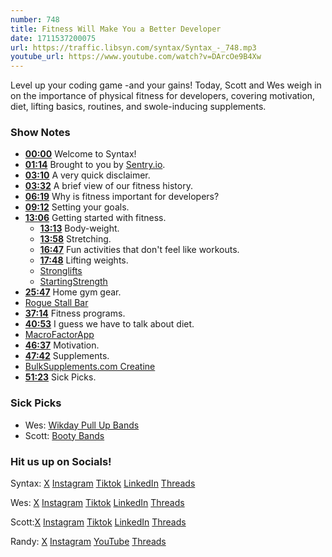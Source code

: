 ```yaml
---
number: 748
title: Fitness Will Make You a Better Developer
date: 1711537200075
url: https://traffic.libsyn.com/syntax/Syntax_-_748.mp3
youtube_url: https://www.youtube.com/watch?v=DArcOe9B4Xw
---
```


Level up your coding game -and your gains! Today, Scott and Wes weigh in on the importance of physical fitness for developers, covering motivation, diet, lifting basics, routines, and swole-inducing supplements.

### Show Notes

* **[00:00](#t=00:00)** Welcome to Syntax!
* **[01:14](#t=01:14)** Brought to you by [Sentry.io](www.sentry.io/syntax).
* **[03:10](#t=03:10)** A very quick disclaimer.
* **[03:32](#t=03:32)** A brief view of our fitness history.
* **[06:19](#t=06:19)** Why is fitness important for developers?
* **[09:12](#t=09:12)** Setting your goals.
* **[13:06](#t=13:06)** Getting started with fitness.
    * **[13:13](#t=13:13)** Body-weight.
    * **[13:58](#t=13:58)** Stretching.
    * **[16:47](#t=16:47)** Fun activities that don't feel like workouts.
    * **[17:48](#t=17:48)** Lifting weights.
    * [Stronglifts](https://stronglifts.com/)
    * [StartingStrength](https://www.reddit.com/r/StartingStrength/)
* **[25:47](#t=25:47)** Home gym gear.
* [Rogue Stall Bar](https://www.roguefitness.com/rogue-stall-bar-3-0)
* **[37:14](#t=37:14)** Fitness programs.
* **[40:53](#t=40:53)** I guess we have to talk about diet.
* [MacroFactorApp](https://macrofactorapp.com/)
* **[46:37](#t=46:37)** Motivation.
* **[47:42](#t=47:42)** Supplements.
* [BulkSupplements.com Creatine](https://www.amazon.com/dp/B0B9HWN8S9)
* **[51:23](#t=51:23)** Sick Picks.

### Sick Picks

- Wes: [Wikday Pull Up Bands](https://amzn.to/3wSduqM)
- Scott: [Booty Bands](https://amzn.to/4abKzMy)

### Hit us up on Socials!

Syntax: [X](https://twitter.com/syntaxfm) [Instagram](https://www.instagram.com/syntax_fm/) [Tiktok](https://www.tiktok.com/@syntaxfm) [LinkedIn](https://www.linkedin.com/company/96077407/admin/feed/posts/) [Threads](https://www.threads.net/@syntax_fm)

Wes: [X](https://twitter.com/wesbos) [Instagram](https://www.instagram.com/wesbos/) [Tiktok](https://www.tiktok.com/@wesbos) [LinkedIn](https://www.linkedin.com/in/wesbos/) [Threads](https://www.threads.net/@wesbos)

Scott:[X](https://twitter.com/stolinski) [Instagram](https://www.instagram.com/stolinski/) [Tiktok](https://www.tiktok.com/@stolinski) [LinkedIn](https://www.linkedin.com/in/stolinski/) [Threads](https://www.threads.net/@stolinski)

Randy: [X](https://twitter.com/randyrektor) [Instagram](https://www.instagram.com/randyrektor/) [YouTube](https://www.youtube.com/@randyrektor) [Threads](https://www.threads.net/@randyrektor)

